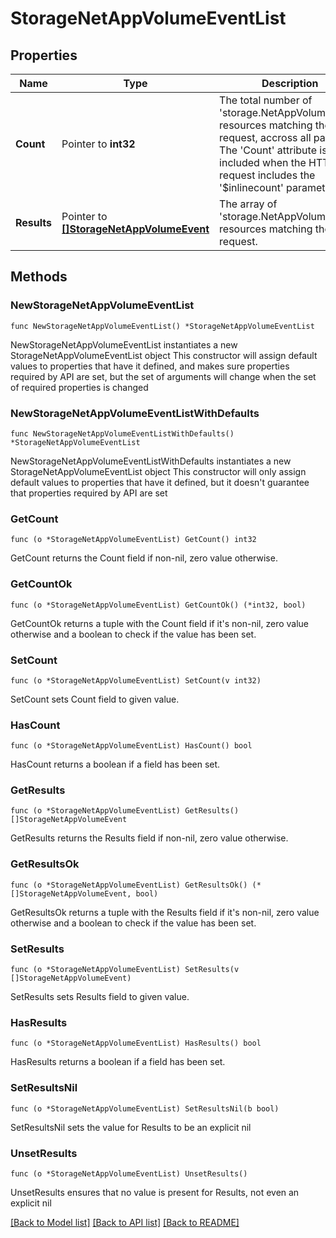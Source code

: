 # StorageNetAppVolumeEventList

## Properties

Name | Type | Description | Notes
------------ | ------------- | ------------- | -------------
**Count** | Pointer to **int32** | The total number of &#39;storage.NetAppVolumeEvent&#39; resources matching the request, accross all pages. The &#39;Count&#39; attribute is included when the HTTP GET request includes the &#39;$inlinecount&#39; parameter. | [optional] 
**Results** | Pointer to [**[]StorageNetAppVolumeEvent**](StorageNetAppVolumeEvent.md) | The array of &#39;storage.NetAppVolumeEvent&#39; resources matching the request. | [optional] 

## Methods

### NewStorageNetAppVolumeEventList

`func NewStorageNetAppVolumeEventList() *StorageNetAppVolumeEventList`

NewStorageNetAppVolumeEventList instantiates a new StorageNetAppVolumeEventList object
This constructor will assign default values to properties that have it defined,
and makes sure properties required by API are set, but the set of arguments
will change when the set of required properties is changed

### NewStorageNetAppVolumeEventListWithDefaults

`func NewStorageNetAppVolumeEventListWithDefaults() *StorageNetAppVolumeEventList`

NewStorageNetAppVolumeEventListWithDefaults instantiates a new StorageNetAppVolumeEventList object
This constructor will only assign default values to properties that have it defined,
but it doesn't guarantee that properties required by API are set

### GetCount

`func (o *StorageNetAppVolumeEventList) GetCount() int32`

GetCount returns the Count field if non-nil, zero value otherwise.

### GetCountOk

`func (o *StorageNetAppVolumeEventList) GetCountOk() (*int32, bool)`

GetCountOk returns a tuple with the Count field if it's non-nil, zero value otherwise
and a boolean to check if the value has been set.

### SetCount

`func (o *StorageNetAppVolumeEventList) SetCount(v int32)`

SetCount sets Count field to given value.

### HasCount

`func (o *StorageNetAppVolumeEventList) HasCount() bool`

HasCount returns a boolean if a field has been set.

### GetResults

`func (o *StorageNetAppVolumeEventList) GetResults() []StorageNetAppVolumeEvent`

GetResults returns the Results field if non-nil, zero value otherwise.

### GetResultsOk

`func (o *StorageNetAppVolumeEventList) GetResultsOk() (*[]StorageNetAppVolumeEvent, bool)`

GetResultsOk returns a tuple with the Results field if it's non-nil, zero value otherwise
and a boolean to check if the value has been set.

### SetResults

`func (o *StorageNetAppVolumeEventList) SetResults(v []StorageNetAppVolumeEvent)`

SetResults sets Results field to given value.

### HasResults

`func (o *StorageNetAppVolumeEventList) HasResults() bool`

HasResults returns a boolean if a field has been set.

### SetResultsNil

`func (o *StorageNetAppVolumeEventList) SetResultsNil(b bool)`

 SetResultsNil sets the value for Results to be an explicit nil

### UnsetResults
`func (o *StorageNetAppVolumeEventList) UnsetResults()`

UnsetResults ensures that no value is present for Results, not even an explicit nil

[[Back to Model list]](../README.md#documentation-for-models) [[Back to API list]](../README.md#documentation-for-api-endpoints) [[Back to README]](../README.md)


